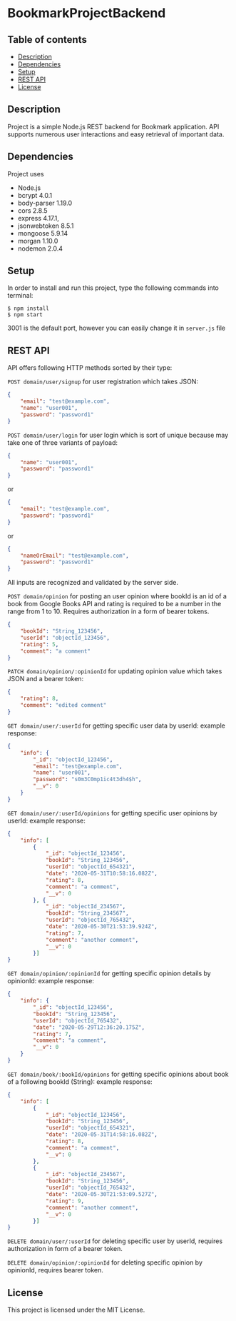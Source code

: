 # BookmarkProjectBackend
## Table of contents
* [Description](#description)
* [Dependencies](#dependencies)
* [Setup](#setup)
* [REST API](#rest-api)
* [License](#license)

## Description
Project is a simple Node.js REST backend for Bookmark application.
API supports numerous user interactions and easy retrieval of important data.

## Dependencies
Project uses
 * Node.js
 * bcrypt 4.0.1
 * body-parser 1.19.0
 * cors 2.8.5
 * express 4.17.1,
 * jsonwebtoken 8.5.1
 * mongoose 5.9.14
 * morgan 1.10.0
 * nodemon 2.0.4

## Setup
In order to install and run this project, type the following commands into terminal:
```
$ npm install
$ npm start
```
3001 is the default port, however you can easily change it in `server.js` file

## REST API
API offers following HTTP methods sorted by their type:

`POST domain/user/signup` for user registration which takes JSON:
```json
{
	"email": "test@example.com",
	"name": "user001",
	"password": "password1"
}
```

`POST domain/user/login` for user login which is sort of unique because may take one of three variants of payload:
```json
{
	"name": "user001",
	"password": "password1"
}
```
or
```json
{
	"email": "test@example.com",
	"password": "password1"
}
```
or
```json
{
	"nameOrEmail": "test@example.com",
	"password": "password1"
}
```
All inputs are recognized and validated by the server side.

`POST domain/opinion` for posting an user opinion where bookId is an id of a book from Google Books API
and rating is required to be a number in the range from 1 to 10.
Requires authorization in a form of bearer tokens.
```json
{
    "bookId": "String_123456",
    "userId": "objectId_123456",
    "rating": 5,
    "comment": "a comment"
}
```

`PATCH domain/opinion/:opinionId` for updating opinion value which takes JSON and a bearer token:
```json
{
    "rating": 8,
    "comment": "edited comment"
}
```

`GET domain/user/:userId` for getting specific user data by userId:
example response:
```json
{
    "info": {
        "_id": "objectId_123456",
        "email": "test@example.com",
        "name": "user001",
        "password": "s0m3C0mp1ic4t3dh4$h",
        "__v": 0
    }
}
```

`GET domain/user/:userId/opinions` for getting specific user opinions by userId:
example response:
```json
{
    "info": [
        {
            "_id": "objectId_123456",
            "bookId": "String_123456",
            "userId": "objectId_654321",
            "date": "2020-05-31T10:58:16.082Z",
            "rating": 8,
            "comment": "a comment",
            "__v": 0
        }, {
            "_id": "objectId_234567",
            "bookId": "String_234567",
            "userId": "objectId_765432",
            "date": "2020-05-30T21:53:39.924Z",
            "rating": 7,
            "comment": "another comment",
            "__v": 0
        }]
}
```

`GET domain/opinion/:opinionId` for getting specific opinion details by opinionId:
example response:
```json
{
    "info": {
        "_id": "objectId_123456",
        "bookId": "String_123456",
        "userId": "objectId_765432",
        "date": "2020-05-29T12:36:20.175Z",
        "rating": 7,
        "comment": "a comment",
        "__v": 0
    }
}
```

`GET domain/book/:bookId/opinions` for getting specific opinions about book of a following bookId (String):
example response:
```json
{
    "info": [
        {
            "_id": "objectId_123456",
            "bookId": "String_123456",
            "userId": "objectId_654321",
            "date": "2020-05-31T14:58:16.082Z",
            "rating": 8,
            "comment": "a comment",
            "__v": 0
        },
        {
            "_id": "objectId_234567",
            "bookId": "String_123456",
            "userId": "objectId_765432",
            "date": "2020-05-30T21:53:09.527Z",
            "rating": 9,
            "comment": "another comment",
            "__v": 0
        }]
}
```

`DELETE domain/user/:userId` for deleting specific user by userId, requires authorization in form of a bearer token.
 
`DELETE domain/opinion/:opinionId` for deleting specific opinion by opinionId, requires bearer token.

## License
This project is licensed under the MIT License.
